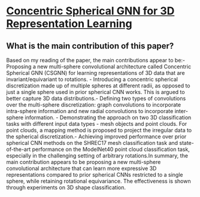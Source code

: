 # [Concentric Spherical GNN for 3D Representation Learning](https://arxiv.org/abs/2103.10484v1)

## What is the main contribution of this paper?

Based on my reading of the paper, the main contributions appear to be:- Proposing a new multi-sphere convolutional architecture called Concentric Spherical GNN (CSGNN) for learning representations of 3D data that are invariant/equivariant to rotations. - Introducing a concentric spherical discretization made up of multiple spheres at different radii, as opposed to just a single sphere used in prior spherical CNN works. This is argued to better capture 3D data distributions.- Defining two types of convolutions over the multi-sphere discretization: graph convolutions to incorporate intra-sphere information and new radial convolutions to incorporate inter-sphere information. - Demonstrating the approach on two 3D classification tasks with different input data types - mesh objects and point clouds. For point clouds, a mapping method is proposed to project the irregular data to the spherical discretization.- Achieving improved performance over prior spherical CNN methods on the SHREC17 mesh classification task and state-of-the-art performance on the ModelNet40 point cloud classification task, especially in the challenging setting of arbitrary rotations.In summary, the main contribution appears to be proposing a new multi-sphere convolutional architecture that can learn more expressive 3D representations compared to prior spherical CNNs restricted to a single sphere, while retaining rotational equivariance. The effectiveness is shown through experiments on 3D shape classification.
